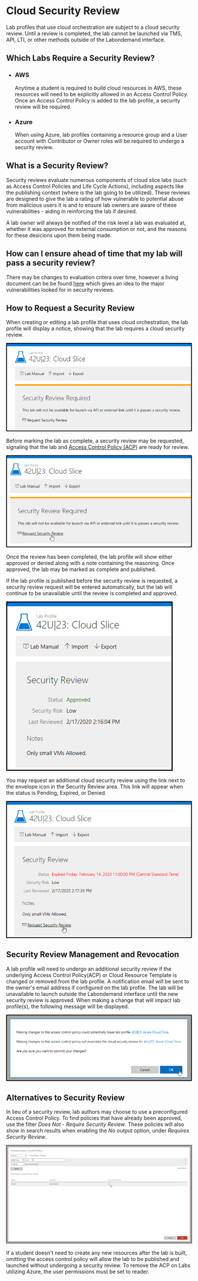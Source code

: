 # Cloud Security Review
Lab profiles that use cloud orchestration are subject to a cloud security review. Until a review is completed, the lab cannot be launched via TMS, API, LTI, or other methods outside of the Labondemand interface.

## Which Labs Require a Security Review?

- ### AWS
    Anytime a student is required to build cloud resources in AWS, these resources will need to be explicitly allowed in an Access Control Policy. Once an Access Control Policy is added to the lab profile, a security review will be required.

- ### Azure
    When using Azure, lab profiles containing a resource group and a User account with Contributor or Owner roles will be required to undergo a security review.

## What is a Security Review?

Security reviews evaluate numerous components of cloud slice labs (such as Access Control Policies and Life Cycle Actions), including aspects like the publishing context (where is the lab going to be utilized). These reviews are designed to give the lab a rating of how vulnerable to potential abuse from malicious users it is and to ensure lab owners are aware of these vulnerabilities - aiding in reinforcing the lab if desired.

A lab owner will always be notified of the risk level a lab was evaluated at, whether it was approved for external consumption or not, and the reasons for these desicions upon them being made.

## How can I ensure ahead of time that my lab will pass a security review?

There may be changes to evaluation critera over time, however a living document can be be found [here](./cloud-slice/cloud-security-standards.md) which gives an idea to the major vulnerabilities looked for in security reviews.

## How to Request a Security Review

When creating or editing a lab profile that uses cloud orchestration, the lab profile will display a notice, showing that the lab requires a cloud security review.

![Pending Status](images/required-security-review.png)

Before marking the lab as complete, a security review may be requested, signaling that the lab and [Access Control Policy (ACP)](https://docs.learnondemandsystems.com/lod/create-a-restriction-policy.md) are ready for review. 

![Request Initial Security Review](images/initial-security-review-request.png)

Once the review has been completed, the lab profile will show either approved or denied along with a note containing the reasoning. 
Once approved, the lab may be marked as complete and published.

If the lab profile is published before the security review is requested, a security review request will be entered automatically, but the lab will continue to be unavailable until the review is completed and approved.

![Approved Status](images/cloud-security-approved.png)

You may request an additional cloud security review using the link next to the envelope icon in the Security Review area. This link will appear when the status is Pending, Expired, or Denied.

![Request Security Review](images/request-security-review.png)



## Security Review Management and Revocation

A lab profile will need to undergo an additional security review if the underlying Access Control Policy(ACP) or Cloud Resource Template is changed or removed from the lab profile. A notification email will be sent to the owner's email address if configured on the lab profile. The lab will be unavailable to launch outside the Labondemand interface until the new security review is approved. When making a change that will impact lab profile(s), the following message will be displayed. 

![](images/cloud-security-review.png)


## Alternatives to Security Review

 In lieu of a security review, lab authors may choose to use a preconfigured Access Control Policy. To find policies that have already been approved, use the filter _Does Not_ - _Require Security Review_. These policies will also show in search results when enabling the _No_ output option, under _Requires Security Review_.

![ACP shows no security review required.](images/security-review-required.png)

If a student doesn't need to create any new resources after the lab is built, omitting the access control policy will allow the lab to be published and launched without undergoing a security review. To remove the ACP on Labs utilizing Azure, the user permissions must be set to reader.